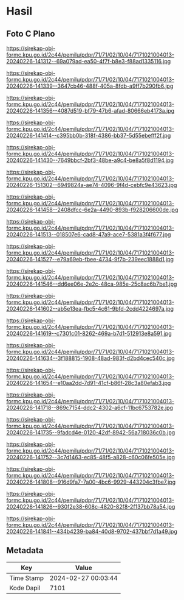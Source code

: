 # Hasil

## Foto C Plano

https://sirekap-obj-formc.kpu.go.id/2c44/pemilu/pdpr/71/71/02/10/04/7171021004013-20240226-141312--69a079ad-ea50-4f7f-b8e3-f88ad1335116.jpg

https://sirekap-obj-formc.kpu.go.id/2c44/pemilu/pdpr/71/71/02/10/04/7171021004013-20240226-141339--3647cb46-488f-405a-8fdb-a9ff7b290fb6.jpg

https://sirekap-obj-formc.kpu.go.id/2c44/pemilu/pdpr/71/71/02/10/04/7171021004013-20240226-141356--4087d519-bf79-47b6-afad-80666eb4173a.jpg

https://sirekap-obj-formc.kpu.go.id/2c44/pemilu/pdpr/71/71/02/10/04/7171021004013-20240226-141414--c395bb0b-318f-4386-bb37-5d55ebefff2f.jpg

https://sirekap-obj-formc.kpu.go.id/2c44/pemilu/pdpr/71/71/02/10/04/7171021004013-20240226-141430--7649bbcf-2bf3-48be-a9c4-be8a5f8d1194.jpg

https://sirekap-obj-formc.kpu.go.id/2c44/pemilu/pdpr/71/71/02/10/04/7171021004013-20240226-151302--6949824a-ae74-4096-9f4d-cebfc9e43623.jpg

https://sirekap-obj-formc.kpu.go.id/2c44/pemilu/pdpr/71/71/02/10/04/7171021004013-20240226-141458--2408dfcc-6e2a-4490-893b-f928206600de.jpg

https://sirekap-obj-formc.kpu.go.id/2c44/pemilu/pdpr/71/71/02/10/04/7171021004013-20240226-141513--018507e6-cad8-47a9-ace7-5381a3f4f677.jpg

https://sirekap-obj-formc.kpu.go.id/2c44/pemilu/pdpr/71/71/02/10/04/7171021004013-20240226-141527--e79a69eb-fbee-4734-9f7b-239eec1888d1.jpg

https://sirekap-obj-formc.kpu.go.id/2c44/pemilu/pdpr/71/71/02/10/04/7171021004013-20240226-141546--dd6ee06e-2e2c-48ca-985e-25c8ac6b7be1.jpg

https://sirekap-obj-formc.kpu.go.id/2c44/pemilu/pdpr/71/71/02/10/04/7171021004013-20240226-141602--ab5e13ea-fbc5-4c61-9bfd-2cdd4224697a.jpg

https://sirekap-obj-formc.kpu.go.id/2c44/pemilu/pdpr/71/71/02/10/04/7171021004013-20240226-141619--c7301c01-8262-469a-b7d1-512913e8a591.jpg

https://sirekap-obj-formc.kpu.go.id/2c44/pemilu/pdpr/71/71/02/10/04/7171021004013-20240226-141634--3f188815-1908-48ad-983f-d2bd4cec540c.jpg

https://sirekap-obj-formc.kpu.go.id/2c44/pemilu/pdpr/71/71/02/10/04/7171021004013-20240226-141654--e10aa2dd-7d91-41cf-b86f-28c3a80efab3.jpg

https://sirekap-obj-formc.kpu.go.id/2c44/pemilu/pdpr/71/71/02/10/04/7171021004013-20240226-141718--869c7154-ddc2-4302-a6cf-11bc6753782e.jpg

https://sirekap-obj-formc.kpu.go.id/2c44/pemilu/pdpr/71/71/02/10/04/7171021004013-20240226-141735--9fadcd4e-0120-42df-8942-56a718036c0b.jpg

https://sirekap-obj-formc.kpu.go.id/2c44/pemilu/pdpr/71/71/02/10/04/7171021004013-20240226-141752--3c7d1463-ec85-48f5-a828-c60c06fe505e.jpg

https://sirekap-obj-formc.kpu.go.id/2c44/pemilu/pdpr/71/71/02/10/04/7171021004013-20240226-141808--916d9fa7-7a00-4bc6-9929-443204c3fbe7.jpg

https://sirekap-obj-formc.kpu.go.id/2c44/pemilu/pdpr/71/71/02/10/04/7171021004013-20240226-141826--930f2e38-608c-4820-82f8-2f137bb78a54.jpg

https://sirekap-obj-formc.kpu.go.id/2c44/pemilu/pdpr/71/71/02/10/04/7171021004013-20240226-141841--434b4239-ba84-40d8-9702-437bbf7d1a49.jpg


## Metadata

| Key        | Value               |
| ---------- | ------------------- |
| Time Stamp | 2024-02-27 00:03:44 |
| Kode Dapil | 7101                |



